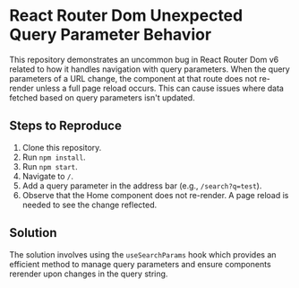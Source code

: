 # React Router Dom Unexpected Query Parameter Behavior

This repository demonstrates an uncommon bug in React Router Dom v6 related to how it handles navigation with query parameters.  When the query parameters of a URL change, the component at that route does not re-render unless a full page reload occurs. This can cause issues where data fetched based on query parameters isn't updated.

## Steps to Reproduce
1. Clone this repository.
2. Run `npm install`.
3. Run `npm start`.
4. Navigate to `/`.
5. Add a query parameter in the address bar (e.g., `/search?q=test`).
6. Observe that the Home component does not re-render. A page reload is needed to see the change reflected.

## Solution
The solution involves using the `useSearchParams` hook which provides an efficient method to manage query parameters and ensure components rerender upon changes in the query string.
